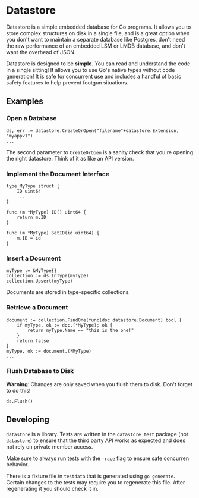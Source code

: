 # Datastore

Datastore is a simple embedded database for Go programs. It allows you to store complex structures on disk in a single file, and is a great option when you don't want to maintain a separate database like Postgres, don't need the raw performance of an embedded LSM or LMDB database, and don't want the overhead of JSON.

Datastore is designed to be **simple**. You can read and understand the code in a single sitting! It allows you to use Go's native types without code generation! It is safe for concurrent use and includes a handful of basic safety features to help prevent footgun situations.

## Examples

### Open a Database

	ds, err := datastore.CreateOrOpen("filename"+datastore.Extension, "myappv1")
	...

The second parameter to `CreateOrOpen` is a sanity check that you're opening the
right datastore. Think of it as like an API version.

### Implement the Document Interface

	type MyType struct {
		ID uint64
		...
	}

	func (m *MyType) ID() uint64 {
		return m.ID
	}

	func (m *MyType) SetID(id uint64) {
		m.ID = id
	}

### Insert a Document

	myType := &MyType{}
	collection := ds.InType(myType)
	collection.Upsert(myType)

Documents are stored in type-specific collections.

### Retrieve a Document

	document := collection.FindOne(func(doc datastore.Document) bool {
		if myType, ok := doc.(*MyType); ok {
			return myType.Name == "this is the one!"
		}
		return false
	}
	myType, ok := document.(*MyType)
	...

### Flush Database to Disk

**Warning**: Changes are only saved when you flush them to disk. Don't forget to
do this!

	ds.Flush()

## Developing

`datastore` is a library. Tests are written in the `datastore_test` package (not
`datastore`) to ensure that the third party API works as expected and does not
rely on private member access.

Make sure to always run tests with the `-race` flag to ensure safe concurren
 behavior.

There is a fixture file in `testdata` that is generated using `go generate`.
Certain changes to the tests may require you to regenerate this file. After
regenerating it you should check it in.
